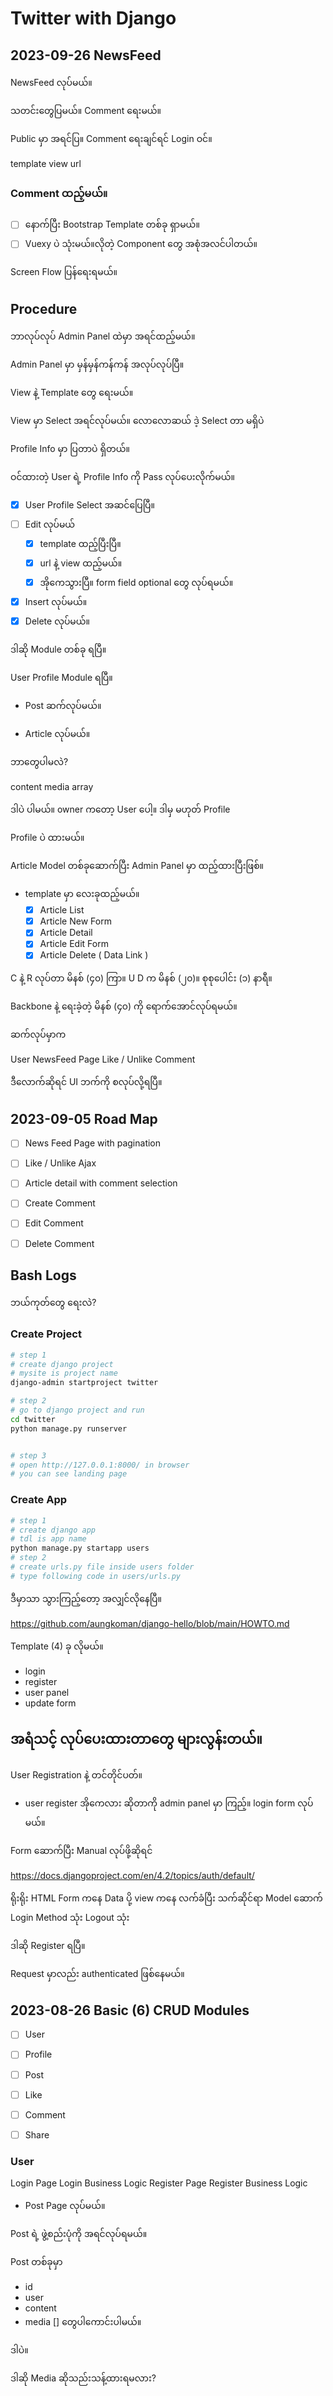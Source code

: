 # Twitter with Django


## 2023-09-26 NewsFeed

NewsFeed လုပ်မယ်။

သတင်းတွေပြမယ်။
Comment ရေးမယ်။

Public မှာ အရင်ပြ။
Comment ရေးချင်ရင် Login ဝင်။



template 
view
url



### Comment ထည့်မယ်။

- [ ] နောက်ပြီး Bootstrap Template တစ်ခု ရှာမယ်။
- [ ] Vuexy ပဲ သုံးမယ်။​လိုတဲ့ Component တွေ အစုံအလင်ပါတယ်။

Screen Flow ပြန်ရေးရမယ်။



## Procedure

ဘာလုပ်လုပ် Admin Panel ထဲမှာ အရင်ထည့်မယ်။

Admin Panel မှာ မှန်မှန်ကန်ကန် အလုပ်လုပ်ပြီ။

View နဲ့ Template တွေ ရေးမယ်။

View မှာ Select အရင်လုပ်မယ်။
လောလောဆယ် ဒဲ့ Select တာ မရှိပဲ 

Profile Info မှာ ပြတာပဲ ရှိတယ်။

ဝင်ထားတဲ့ User ရဲ့ Profile Info ကို Pass လုပ်ပေးလိုက်မယ်။


- [x] User Profile Select အဆင်ပြေပြီ။
- [ ] Edit လုပ်မယ်
    - [x] template ထည့်ပြီးပြီ။
    - [x] url နဲ့ view ထည့်မယ်။
    - [x] အိုကေသွားပြီ။​ form field optional တွေ လုပ်ရမယ်။
- [x] Insert လုပ်မယ်။
- [x] Delete လုပ်မယ်။

ဒါဆို Module တစ်ခု ရပြီ။

User Profile Module ရပြီ။

- Post ဆက်လုပ်မယ်။

- Article လုပ်မယ်။

ဘာတွေပါမလဲ?

content
media array 

ဒါပဲ ပါမယ်။
owner ကတော့ User ပေါ့။
ဒါမှ မဟုတ် Profile 

Profile ပဲ ထားမယ်။

Article Model တစ်ခုဆောက်ပြီး Admin Panel မှာ ထည့်ထားပြီးဖြစ်။

- template မှာ လေးခုထည့်မယ်။
    - [x] Article List
    - [x] Article New Form
    - [x] Article Detail
    - [x] Article Edit Form
    - [x] Article Delete ( Data Link )

C နဲ့ R လုပ်တာ မိနစ် (၄၀)​ ကြာ။
U D က မိနစ် (၂၀)။
စုစုပေါင်း (၁)​ နာရီ။

Backbone နဲ့ ရေးခဲ့တဲ့ မိနစ် (၄၀) ကို ရောက်အောင်လုပ်ရမယ်။


ဆက်လုပ်မှာက 

User NewsFeed Page 
Like / Unlike
Comment

ဒီလောက်ဆိုရင် UI ဘက်ကို စလုပ်လို့ရပြီ။



## 2023-09-05 Road Map

- [ ] News Feed Page with pagination
- [ ] Like / Unlike Ajax
- [ ] Article detail with comment selection
- [ ] Create Comment
- [ ] Edit Comment
- [ ] Delete Comment




## Bash Logs

ဘယ်ကုတ်တွေ ရေးလဲ?

###  Create Project

```bash
# step 1
# create django project
# mysite is project name 
django-admin startproject twitter

# step 2
# go to django project and run
cd twitter
python manage.py runserver


# step 3
# open http://127.0.0.1:8000/ in browser
# you can see landing page

```

### Create App

```bash
# step 1
# create django app
# tdl is app name
python manage.py startapp users
# step 2
# create urls.py file inside users folder
# type following code in users/urls.py
```

ဒီမှာသာ သွားကြည့်တော့
အလျှင်လိုနေပြီ။


https://github.com/aungkoman/django-hello/blob/main/HOWTO.md


Template (4) ခု လိုမယ်။

- login
- register
- user panel
- update form 

## အရံသင့် လုပ်ပေးထားတာတွေ များလွန်းတယ်။

User Registration နဲ့ တင်တိုင်ပတ်။



- user register အိုကေလား ဆိုတာကို  admin panel မှာ ကြည့်။
login form လုပ်မယ်။



Form ဆောက်ပြီး Manual လုပ်ဖို့ဆိုရင်

https://docs.djangoproject.com/en/4.2/topics/auth/default/

ရိုးရိုး HTML Form ကနေ Data ပို့
view ကနေ လက်ခံပြီး သက်ဆိုင်ရာ Model ဆောက်
Login Method သုံး
Logout သုံး

ဒါဆို Register ရပြီ။

Request မှာလည်း authenticated ဖြစ်နေမယ်။


## 2023-08-26 Basic (6) CRUD Modules

- [ ] User
- [ ] Profile
- [ ] Post
- [ ] Like
- [ ] Comment
- [ ] Share


### User

Login Page
Login Business Logic
Register Page
Register Business Logic

- Post Page လုပ်မယ်။

Post ရဲ့ ဖွဲ့စည်းပုံကို အရင်လုပ်ရမယ်။

Post တစ်ခုမှာ
- id
- user
- content
- media [] တွေပါကောင်းပါမယ်။

ဒါပဲ။

ဒါဆို Media ဆိုသည်းသန့်ထားရမလား?


